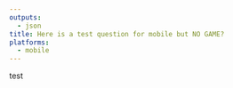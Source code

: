 ```yaml
---
outputs:
  - json
title: Here is a test question for mobile but NO GAME?
platforms:
  - mobile
---
```

test